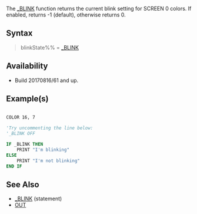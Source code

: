 The [_BLINK](_BLINK) function returns the current blink setting for SCREEN 0 colors. If enabled, returns -1 (default), otherwise returns 0.

## Syntax

> blinkState%% = [_BLINK](_BLINK)

## Availability

* Build 20170816/61 and up.

## Example(s)

```vb

COLOR 16, 7

'Try uncommenting the line below:
'_BLINK OFF

IF _BLINK THEN
    PRINT "I'm blinking"
ELSE
    PRINT "I'm not blinking"
END IF

```

## See Also

* [_BLINK](_BLINK) (statement)
* [OUT](OUT)
